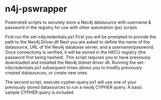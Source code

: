 # n4j-pswrapper
Powershell scripts to securely store a Neo4j datasource with username &amp; password in the registry for use with other automation (ps) scripts

First run the set-n4jcredentials.ps1
First you will be prompted to provide the path to the Neo4j.Driver.dll
Next you are asked to define the name of the datasource, URL of the Neo4j database server, and
a username/password.  Once connectivity is verified, it will be stored in the HKCU registry (the password first being hashed).
This script requires you to have previously downloaded and installed the Neo4j dotnet driver dll.
Running the set-n4jcredentials.ps1 subsequent times allows you to modify previously created datasources, or create new ones.


The second script, execute-cypher-query.ps1 will use one of your previously stored datasources to run a neo4j CYPHER query.
A basic sample CYPHER query is included.
